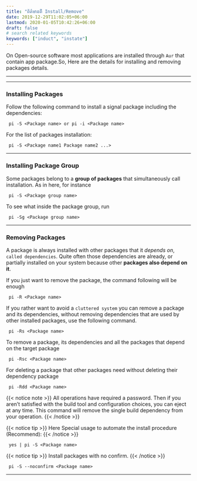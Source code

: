 ```yaml
---
title: "ព័ត៌មានពី Install/Remove"
date: 2019-12-29T11:02:05+06:00
lastmod: 2020-01-05T10:42:26+06:00
draft: false
# search related keywords
keywords: ["induct", "instate"]
---
```

On Open-source software most applications are installed through `Aur` that contain app package.So, Here are the details for installing and removing packages details.

----
----
### Installing Packages

Follow the following command to install a signal package including the dependencies:
```
 pi -S <Package name> or pi -i <Package name>
```
For the list of packages installation:
```
 pi -S <Package name1 Package name2 ...>
```
---

### Installing Package Group

Some packages belong to a **group of packages** that simultaneously call installation. As in here, for instance
```
 pi -S <Package group name>
```
To see what inside the package group, run
```
 pi -Sg <Package group name>
```

---

### Removing Packages
A package is always installed with other packages that it *depends on*, `called dependencies`. Quite often those dependencies are already, or partially installed on your system because other **packages also depend on it**.

If you just want to remove the package, the command following will be enough
```    
 pi -R <Package name>
```
If you rather want to avoid a `cluttered system` you can remove a package and its dependencies, without removing dependencies that are used by other installed packages, use the following command.

```
 pi -Rs <Package name>
```
To remove a package, its dependencies and all the packages that depend on the target package
```
 pi -Rsc <Package name>
```
For deleting a package that other packages need without deleting their dependency package

```
 pi -Rdd <Package name>
```

{{< notice note >}}
All operations have required a password. Then if you aren’t satisfied with the build tool and configuration choices, you can eject at any time. This command will remove the single build dependency from your operation.
{{< /notice >}}

{{< notice tip >}}
Here Special usage to automate the install procedure (Recommend):
{{< /notice >}}

```
 yes | pi -S <Package name> 
```
	
{{< notice tip >}}
Install packages with no confirm.
{{< /notice >}}

```
 pi -S --noconfirm <Package name>
```

----